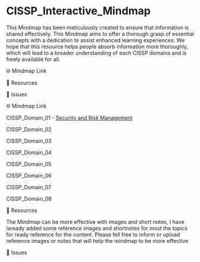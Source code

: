 # CISSP_Interactive_Mindmap
This Mindmap has been meticulously created to ensure that information is shared effectively. This Mindmap aims to offer a thorough grasp of essential concepts with a dedication to assist enhanced learning experiences. We hope that this resource helps people absorb information more thoroughly, which will lead to a broader understanding of each CISSP domains and is freely available for all.

🌐 Mindmap Link

📖 Resources

👤 Issues












🌐 Mindmap Link

CISSP_Domain_01 - [Security and Risk Management](https://sajinshivdas.com/cybersecurity/cissp-mindmap-domain-1/)

CISSP_Domain_02

CISSP_Domain_03

CISSP_Domain_04

CISSP_Domain_05

CISSP_Domain_06

CISSP_Domain_07

CISSP_Domain_08


📖 Resources

The Mindmap can be more effective with images and short notes, I have laready added some reference images and shortnotes for most the topics for ready reference for the content. Please fell free to inform or upload reference images or notes that will help the mindmap to be more effective





👤 Issues